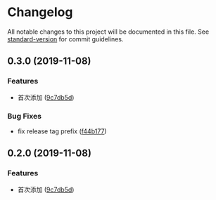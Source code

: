 # Changelog

All notable changes to this project will be documented in this file. See [standard-version](https://github.com/conventional-changelog/standard-version) for commit guidelines.

## 0.3.0 (2019-11-08)


### Features

* 首次添加 ([9c7db5d](https://github.com/taoxhsmile/fz-design/commit/9c7db5d23cb988bef67ab6201101b6d15eb1cecf))


### Bug Fixes

* fix release tag prefix ([f44b177](https://github.com/taoxhsmile/fz-design/commit/f44b177c745375b6d5bff52a2923862255bb4e02))

## 0.2.0 (2019-11-08)


### Features

* 首次添加 ([9c7db5d](https://github.com/taoxhsmile/fz-design/commit/9c7db5d23cb988bef67ab6201101b6d15eb1cecf))
